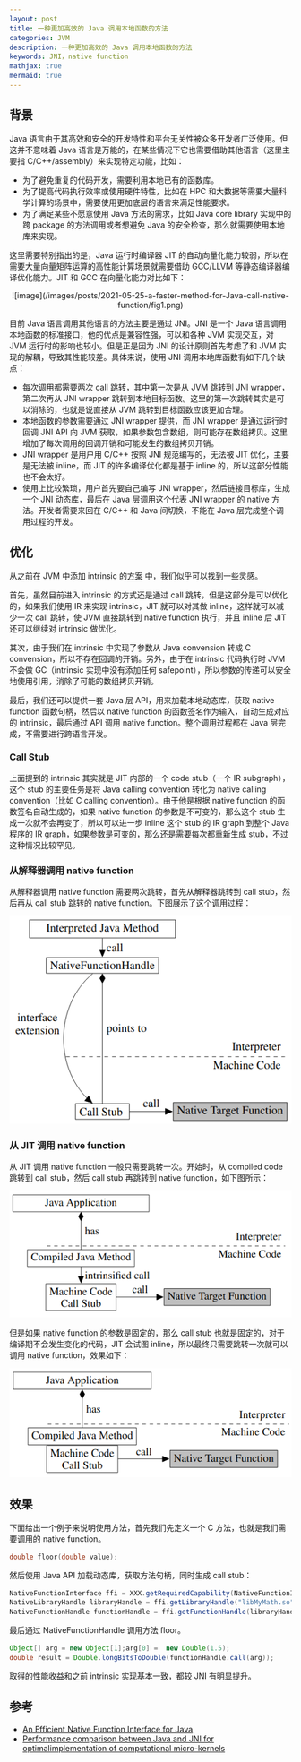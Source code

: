 ```yaml
---
layout: post
title: 一种更加高效的 Java 调用本地函数的方法
categories: JVM
description: 一种更加高效的 Java 调用本地函数的方法
keywords: JNI，native function
mathjax: true
mermaid: true
---
```


## 背景

Java 语言由于其高效和安全的开发特性和平台无关性被众多开发者广泛使用。但这并不意味着 Java 语言是万能的，在某些情况下它也需要借助其他语言（这里主要指 C/C++/assembly）来实现特定功能，比如：

- 为了避免重复的代码开发，需要利用本地已有的函数库。
- 为了提高代码执行效率或使用硬件特性，比如在 HPC 和大数据等需要大量科学计算的场景中，需要使用更加底层的语言来满足性能要求。
- 为了满足某些不愿意使用 Java 方法的需求，比如 Java core library 实现中的跨 package 的方法调用或者想避免 Java 的安全检查，那么就需要使用本地库来实现。

这里需要特别指出的是，Java 运行时编译器 JIT 的自动向量化能力较弱，所以在需要大量向量矩阵运算的高性能计算场景就需要借助 GCC/LLVM 等静态编译器编译优化能力。JIT 和 GCC 在向量化能力对比如下：

<div align=center>![image](/images/posts/2021-05-25-a-faster-method-for-Java-call-native-function/fig1.png)</div>

目前 Java 语言调用其他语言的方法主要是通过 JNI。JNI 是一个 Java 语言调用本地函数的标准接口，他的优点是兼容性强，可以和各种 JVM 实现交互，对 JVM 运行时的影响也较小。但是正是因为 JNI 的设计原则首先考虑了和 JVM 实现的解耦，导致其性能较差。具体来说，使用 JNI 调用本地库函数有如下几个缺点：

- 每次调用都需要两次 call 跳转，其中第一次是从 JVM 跳转到 JNI wrapper，第二次再从 JNI wrapper 跳转到本地目标函数。这里的第一次跳转其实是可以消除的，也就是说直接从 JVM 跳转到目标函数应该更加合理。
- 本地函数的参数需要通过 JNI wrapper 提供，而 JNI wrapper 是通过运行时回调 JNI API 向 JVM 获取，如果参数包含数组，则可能存在数组拷贝。这里增加了每次调用的回调开销和可能发生的数组拷贝开销。
- JNI wrapper 是用户用 C/C++ 按照 JNI 规范编写的，无法被 JIT 优化，主要是无法被 inline，而 JIT 的许多编译优化都是基于 inline 的，所以这部分性能也不会太好。
- 使用上比较繁琐，用户首先要自己编写 JNI wrapper，然后链接目标库，生成一个 JNI 动态库，最后在 Java 层调用这个代表 JNI wrapper 的 native 方法。开发者需要来回在 C/C++ 和 Java 间切换，不能在 Java 层完成整个调用过程的开发。

## 优化

从之前在 JVM 中添加 intrinsic 的[方案](https://miaozhuojun.github.io/2021/03/26/Hotspot-intrinsice/) 中，我们似乎可以找到一些灵感。

首先，虽然目前进入 intrinsic 的方式还是通过 call 跳转，但是这部分是可以优化的，如果我们使用 IR 来实现 intrinsic，JIT 就可以对其做 inline，这样就可以减少一次 call 跳转，使 JVM 直接跳转到 native function 执行，并且 inline 后 JIT 还可以继续对 intrinsic 做优化。

其次，由于我们在 intrinsic 中实现了参数从 Java convension 转成 C convension，所以不存在回调的开销。另外，由于在 intrinsic 代码执行时 JVM 不会做 GC（intrinsic 实现中没有添加任何 safepoint），所以参数的传递可以安全地使用引用，消除了可能的数组拷贝开销。

最后，我们还可以提供一套 Java 层 API，用来加载本地动态库，获取 native function 函数句柄，然后以 native function 的函数签名作为输入，自动生成对应的 intrinsic，最后通过 API 调用 native function。整个调用过程都在 Java 层完成，不需要进行跨语言开发。

### Call Stub

上面提到的 intrinsic 其实就是 JIT 内部的一个 code stub（一个 IR subgraph），这个 stub 的主要任务是将 Java calling convention 转化为 native calling convention（比如 C calling convention）。由于他是根据 native function 的函数签名自动生成的，如果 native function 的参数是不可变的，那么这个 stub 生成一次就不会再变了，所以可以进一步 inline 这个 stub 的 IR graph 到整个 Java 程序的 IR graph，如果参数是可变的，那么还是需要每次都重新生成 stub，不过这种情况比较罕见。

### 从解释器调用 native function

从解释器调用 native function 需要两次跳转，首先从解释器跳转到 call stub，然后再从 call stub 跳转的 native function。下图展示了这个调用过程：

![image](/images/posts/2021-05-25-a-faster-method-for-Java-call-native-function/fig2.png)

### 从 JIT 调用 native function

从 JIT 调用 native function 一般只需要跳转一次。开始时，从 compiled code 跳转到 call stub，然后 call stub 再跳转到 native function，如下图所示：

![image](/images/posts/2021-05-25-a-faster-method-for-Java-call-native-function/fig3.png)

但是如果 native function 的参数是固定的，那么 call stub 也就是固定的，对于编译期不会发生变化的代码，JIT 会试图 inline，所以最终只需要跳转一次就可以调用 native function，效果如下：

![image](/images/posts/2021-05-25-a-faster-method-for-Java-call-native-function/fig4.png)

## 效果

下面给出一个例子来说明使用方法，首先我们先定义一个 C 方法，也就是我们需要调用的 native function。

```c
double floor(double value);
```

然后使用 Java API 加载动态库，获取方法句柄，同时生成 call stub：
```java
NativeFunctionInterface ffi = XXX.getRequiredCapability(NativeFunctionInterface.class);
NativeLibraryHandle libraryHandle = ffi.getLibraryHandle("libMyMath.so");
NativeFunctionHandle functionHandle = ffi.getFunctionHandle(libraryHandle, "floor",double.class, double.class);
```

最后通过 NativeFunctionHandle 调用方法 floor。

```java
Object[] arg = new Object[1];arg[0] =  new Double(1.5);
double result = Double.longBitsToDouble(functionHandle.call(arg));
```

取得的性能收益和之前 intrinsic 实现基本一致，都较 JNI 有明显提升。

## 参考

- [An Efficient Native Function Interface for Java](https://dl.acm.org/doi/pdf/10.1145/2500828.2500832)
- [Performance comparison between Java and JNI for optimalimplementation of computational micro-kernels](https://hal.archives-ouvertes.fr/hal-01277940/document)

